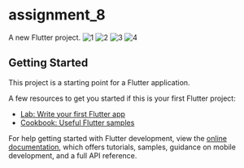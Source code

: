 # assignment_8

A new Flutter project.
![1](https://github.com/raihansikdar/Ostad-Flutter-Development/assets/62495168/6a16f425-2ec5-466e-b539-be098d78ec87)
![2](https://github.com/raihansikdar/Ostad-Flutter-Development/assets/62495168/db5b58bf-f713-470c-b191-3de6e3db30f9)
![3](https://github.com/raihansikdar/Ostad-Flutter-Development/assets/62495168/90c80a83-c61a-4b3d-b656-8c8c380c479a)
![4](https://github.com/raihansikdar/Ostad-Flutter-Development/assets/62495168/bedbca2f-0317-45f5-8b03-8bd1bbdabc68)

## Getting Started

This project is a starting point for a Flutter application.

A few resources to get you started if this is your first Flutter project:

- [Lab: Write your first Flutter app](https://docs.flutter.dev/get-started/codelab)
- [Cookbook: Useful Flutter samples](https://docs.flutter.dev/cookbook)

For help getting started with Flutter development, view the
[online documentation](https://docs.flutter.dev/), which offers tutorials,
samples, guidance on mobile development, and a full API reference.
